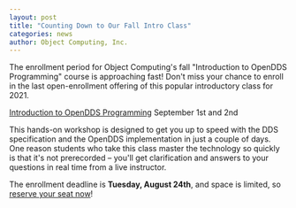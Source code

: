 ```yaml
---
layout: post
title: "Counting Down to Our Fall Intro Class"
categories: news
author: Object Computing, Inc.
---
```


The enrollment period for Object Computing's fall "Introduction to OpenDDS Programming" course is approaching fast! Don't miss your chance to enroll in the last open-enrollment offering of this popular introductory class for 2021.

[Introduction to OpenDDS Programming](https://objectcomputing.com/services/training/catalog/middleware/opendds-programming-cpp-and-java)
September 1st and 2nd

This hands-on workshop is designed to get you up to speed with the DDS specification and the OpenDDS implementation in just a couple of days. One reason students who take this class master the technology so quickly is that it's not prerecorded – you'll get clarification and answers to your questions in real time from a live instructor.

The enrollment deadline is **Tuesday, August 24th**, and space is limited, so [reserve your seat now](https://objectcomputing.com/services/training/catalog/middleware/opendds-programming-cpp-and-java)!
